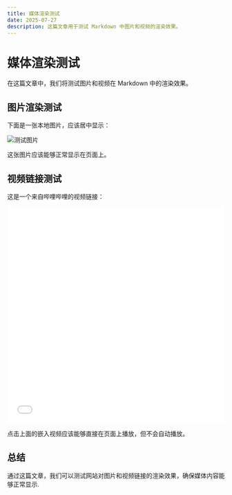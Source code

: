 ```yaml
---
title: 媒体渲染测试
date: 2025-07-27
description: 这篇文章用于测试 Markdown 中图片和视频的渲染效果。
---
```


# 媒体渲染测试

在这篇文章中，我们将测试图片和视频在 Markdown 中的渲染效果。

## 图片渲染测试

下面是一张本地图片，应该居中显示：

![测试图片](/le.png)

这张图片应该能够正常显示在页面上。

## 视频链接测试

这是一个来自哔哩哔哩的视频链接：

<iframe src="//player.bilibili.com/player.html?bvid=BV1fzjQzvErU&page=1&autoplay=0" scrolling="no" border="0" frameborder="no" framespacing="0" allowfullscreen="true" style="width: 100%; height: 500px;"> </iframe>

点击上面的嵌入视频应该能够直接在页面上播放，但不会自动播放。

## 总结

通过这篇文章，我们可以测试网站对图片和视频链接的渲染效果，确保媒体内容能够正常显示.